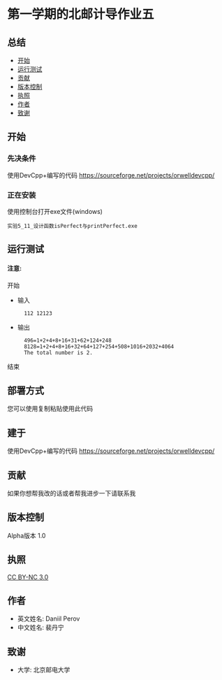 # 第一学期的北邮计导作业五

## 总结
  - [开始](#开始)
  - [运行测试](#运行测试)
  - [贡献](#贡献)
  - [版本控制](#版本控制)
  - [执照](#执照)
  - [作者](#作者)
  - [致谢](#致谢)
  
## 开始
### 先决条件
使用DevCpp+编写的代码  https://sourceforge.net/projects/orwelldevcpp/

### 正在安装
使用控制台打开exe文件(windows)

	实验5_11_设计函数isPerfect与printPerfect.exe
	
## 运行测试

#### 注意: 
开始

- 输入

		112 12123	
	
- 输出

		496=1+2+4+8+16+31+62+124+248
		8128=1+2+4+8+16+32+64+127+254+508+1016+2032+4064
		The total number is 2.

结束

## 部署方式
您可以使用复制粘贴使用此代码


## 建于
使用DevCpp+编写的代码  https://sourceforge.net/projects/orwelldevcpp/

## 贡献
如果你想帮我改的话或者帮我进步一下请联系我

## 版本控制
Alpha版本 1.0

## 执照
[CC BY-NC 3.0](https://creativecommons.org/licenses/by-nc/3.0/deed.en)

## 作者

- 英文姓名: Daniil Perov
- 中文姓名: 裴丹宁

## 致谢

- 大学: 北京邮电大学
